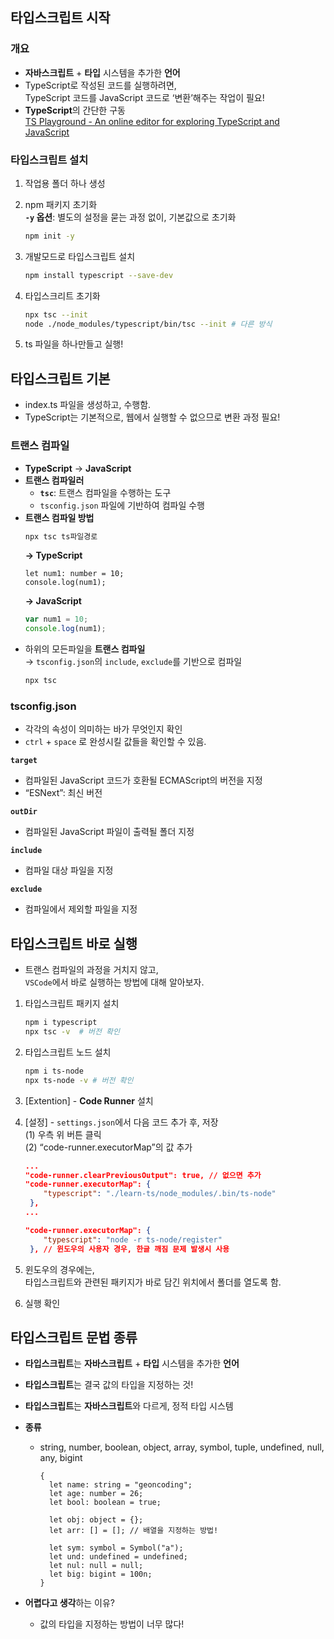 ## 타입스크립트 시작

### 개요

- **자바스크립트** + **타입** 시스템을 추가한 **언어**
- TypeScript로 작성된 코드를 실행하려면,  
  TypeScript 코드를 JavaScript 코드로 ‘변환’해주는 작업이 필요!
- **TypeScript**의 간단한 구동  
  [TS Playground - An online editor for exploring TypeScript and JavaScript](https://www.typescriptlang.org/play/?#code/GYVwdgxgLglg9mABAZzgGxLBiAUBKRAbwChEzEAnAUyhAqQgVTSoDo04BzHAIgAsYUHngDcxAL5A)

### 타입스크립트 설치

1.  작업용 폴더 하나 생성
2.  npm 패키지 초기화  
    **`-y` 옵션**: 별도의 설정을 묻는 과정 없이, 기본값으로 초기화
    ```bash
    npm init -y
    ```
3.  개발모드로 타입스크립트 설치

    ```bash
    npm install typescript --save-dev
    ```

4.  타입스크리트 초기화

    ```bash
    npx tsc --init
    node ./node_modules/typescript/bin/tsc --init # 다른 방식
    ```

5.  ts 파일을 하나만들고 실행!

## 타입스크립트 기본

- index.ts 파일을 생성하고, 수행함.
- TypeScript는 기본적으로, 웹에서 실행할 수 없으므로 변환 과정 필요!

### 트랜스 컴파일

- **TypeScript** → **JavaScript**
- **트랜스 컴파일러**
  - **`tsc`**: 트랜스 컴파일을 수행하는 도구
  - `tsconfig.json` 파일에 기반하여 컴파일 수행
- **트랜스 컴파일 방법**
  ```bash
  npx tsc ts파일경로
  ```
  **→ TypeScript**
  ```tsx
  let num1: number = 10;
  console.log(num1);
  ```
  **→ JavaScript**
  ```jsx
  var num1 = 10;
  console.log(num1);
  ```
- 하위의 모든파일을 **트랜스 컴파일**  
  → `tsconfig.json`의 `include`, `exclude`를 기반으로 컴파일
  ```bash
  npx tsc
  ```

### tsconfig.json

- 각각의 속성이 의미하는 바가 무엇인지 확인
- `ctrl` + `space` 로 완성시킬 값들을 확인할 수 있음.

**`target`**

- 컴파일된 JavaScript 코드가 호환될 ECMAScript의 버전을 지정
- “ESNext”: 최신 버전

**`outDir`**

- 컴파일된 JavaScript 파일이 출력될 폴더 지정

**`include`**

- 컴파일 대상 파일을 지정

**`exclude`**

- 컴파일에서 제외할 파일을 지정

## 타입스크립트 바로 실행

- 트랜스 컴파일의 과정을 거치지 않고,  
  `VSCode`에서 바로 실행하는 방법에 대해 알아보자.

1.  타입스크립트 패키지 설치

    ```bash
    npm i typescript
    npx tsc -v  # 버전 확인
    ```

2.  타입스크립트 노드 설치

    ```bash
    npm i ts-node
    npx ts-node -v # 버전 확인
    ```

3.  [Extention] - **Code Runner** 설치

4.  [설정] - `settings.json`에서 다음 코드 추가 후, 저장  
    (1) 우측 위 버튼 클릭  
    (2) “code-runner.executorMap”의 값 추가

    ```json
    ...
    "code-runner.clearPreviousOutput": true, // 없으면 추가
    "code-runner.executorMap": {
        "typescript": "./learn-ts/node_modules/.bin/ts-node"
     },
    ...

    "code-runner.executorMap": {
        "typescript": "node -r ts-node/register"
     }, // 윈도우의 사용자 경우, 한글 깨짐 문제 발생시 사용
    ```

5.  윈도우의 경우에는,  
    타입스크립트와 관련된 패키지가 바로 담긴 위치에서 폴더를 열도록 함.

6.  실행 확인

## 타입스크립트 문법 종류

- **타입스크립트**는 **자바스크립트** + **타입** 시스템을 추가한 **언어**
- **타입스크립트**는 결국 값의 타입을 지정하는 것!
- **타입스크립트**는 **자바스크립트**와 다르게, 정적 타입 시스템
- **종류**

  - string, number, boolean, object, array, symbol,
    tuple, undefined, null, any, bigint

    ```tsx
    {
      let name: string = "geoncoding";
      let age: number = 26;
      let bool: boolean = true;

      let obj: object = {};
      let arr: [] = []; // 배열을 지정하는 방법!

      let sym: symbol = Symbol("a");
      let und: undefined = undefined;
      let nul: null = null;
      let big: bigint = 100n;
    }
    ```

- **어렵다고 생각**하는 이유?
  - 값의 타입을 지정하는 방법이 너무 많다!
